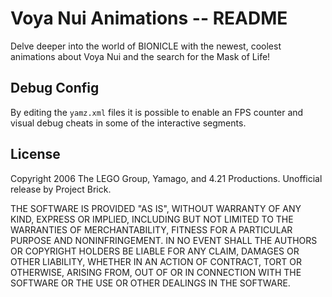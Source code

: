 # Voya Nui Animations -- README

Delve deeper into the world of BIONICLE with the newest, coolest animations about Voya Nui and the search for the Mask of Life!


## Debug Config

By editing the `yamz.xml` files it is possible to enable an FPS counter and visual debug cheats in some of the interactive segments.


## License

Copyright 2006 The LEGO Group, Yamago, and 4.21 Productions. Unofficial release by Project Brick.

THE SOFTWARE IS PROVIDED "AS IS", WITHOUT WARRANTY OF ANY KIND, EXPRESS OR IMPLIED, INCLUDING BUT NOT LIMITED TO THE WARRANTIES OF MERCHANTABILITY, FITNESS FOR A PARTICULAR PURPOSE AND NONINFRINGEMENT. IN NO EVENT SHALL THE AUTHORS OR COPYRIGHT HOLDERS BE LIABLE FOR ANY CLAIM, DAMAGES OR OTHER LIABILITY, WHETHER IN AN ACTION OF CONTRACT, TORT OR OTHERWISE, ARISING FROM, OUT OF OR IN CONNECTION WITH THE SOFTWARE OR THE USE OR OTHER DEALINGS IN THE SOFTWARE.
